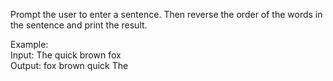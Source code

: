 Prompt the user to enter a sentence. Then reverse the order of the words in the sentence and print the result.

Example:  
Input: The quick brown fox  
Output: fox brown quick The

